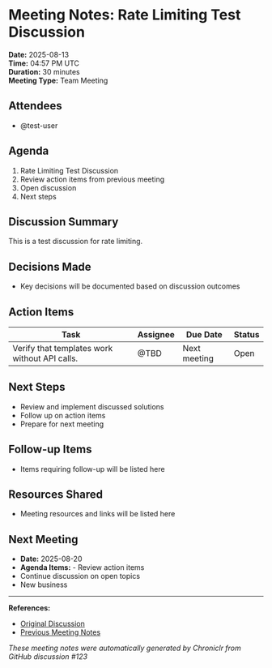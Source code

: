 # Meeting Notes: Rate Limiting Test Discussion

**Date:** 2025-08-13  
**Time:** 04:57 PM UTC  
**Duration:** 30 minutes  
**Meeting Type:** Team Meeting

## Attendees

- @test-user

## Agenda

1. Rate Limiting Test Discussion
2. Review action items from previous meeting
3. Open discussion
4. Next steps

## Discussion Summary

This is a test discussion for rate limiting.

## Decisions Made

- Key decisions will be documented based on discussion outcomes

## Action Items

| Task | Assignee | Due Date | Status |
|------|----------|----------|--------|
| Verify that templates work without API calls. | @TBD | Next meeting | Open |

## Next Steps

- Review and implement discussed solutions
- Follow up on action items
- Prepare for next meeting

## Follow-up Items

- Items requiring follow-up will be listed here

## Resources Shared

- Meeting resources and links will be listed here

## Next Meeting

- **Date:** 2025-08-20
- **Agenda Items:** - Review action items
- Continue discussion on open topics
- New business

---
**References:**
- [Original Discussion](https://github.com/owner/repo/discussions/123)
- [Previous Meeting Notes](https://github.com/owner/repo/blob/main/generated/meeting-notes/previous-meeting.md)

*These meeting notes were automatically generated by Chroniclr from GitHub discussion #123*